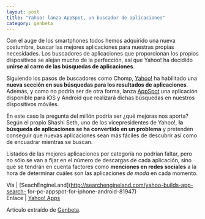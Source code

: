 ```yaml
---
layout: post
title: "Yahoo! lanza AppSpot, un buscador de aplicaciones"
category: genbeta
---
```




Con el auge de los smartphones todos hemos adquirido una nueva costumbre,
buscar las mejores aplicaciones para nuestras propias necesidades. Los
buscadores de aplicaciones que proporcionan los propios dispositivos se alejan
mucho de la perfección, así que Yahoo! ha decidido **unirse al carro de las
búsquedas de aplicaciones**.

Siguiendo los pasos de buscadores como Chomp,
[Yahoo!](http://www.genbeta.com/productos/buscador/yahoo) ha habilitado una
**nueva sección en sus búsquedas para los resultados de aplicaciones**.
Además, y como no podría ser de otra forma, lanza
[AppSpot](http://www.genbeta.com/productos/internet/appspot) una aplicación
disponible para iOS y Android que realizará dichas búsquedas en nuestros
dispositivos móviles.

En este caso la pregunta del millón podría ser ¿qué mejoras nos aporta? Según
el propio Shashi Seth, uno de los vicepresidentes de Yahoo!, **la búsqueda de
aplicaciones se ha convertido en un problema** y pretenden conseguir que
nuevas aplicaciones sean más fáciles de descubrir así como de encuadrar
mientras se buscan.

Listados de las mejores aplicaciones por categoría no podrían faltar, pero no
sólo se van a fijar en el número de descargas de cada aplicación, sino que se
tendrán en cuenta factores como **menciones en redes sociales** a la hora de
determinar cuáles son las aplicaciones _de moda_ en cada momento.

Vía | [SeachEngineLand](http://searchengineland.com/yahoo-builds-app-search-
for-pc-appspot-for-iphone-android-81947)  
Enlace | [Yahoo! Apps](http://apps.search.yahoo.com/)

Artículo extraído de [Genbeta](http://www.genbeta.com).
